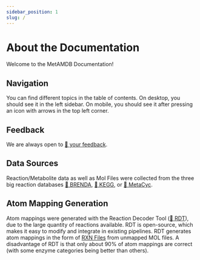 ```yaml
---
sidebar_position: 1
slug: /
---
```


# About the Documentation
Welcome to the MetAMDB Documentation!

## Navigation
You can find different topics in the table of contents. On desktop, you should see it in the left sidebar. On mobile, you should see it after pressing an icon with arrows in the top left corner.

## Feedback
We are always open to [:link: your feedback](https://github.com/CollinStark/metamdb/issues/new/choose).

## Data Sources
Reaction/Metabolite data as well as Mol Files were collected from the three big reaction databases [:link: BRENDA](https://www.brenda-enzymes.org/), [:link: KEGG](https://www.genome.jp/kegg/), or [:link: MetaCyc](https://metacyc.org/).

## Atom Mapping Generation
Atom mappings were generated with the Reaction Decoder Tool ([:link: RDT](https://github.com/asad/ReactionDecoder)), due to the large quantity of reactions available. RDT is open-source, which makes it easy to modify and integrate in existing pipelines. RDT generates atom mappings in the form of [RXN Files](/rxn-file) from unmapped MOL files. A disadvantage of RDT is that only about 90% of atom mappings are correct (with some enzyme categories being better than others).